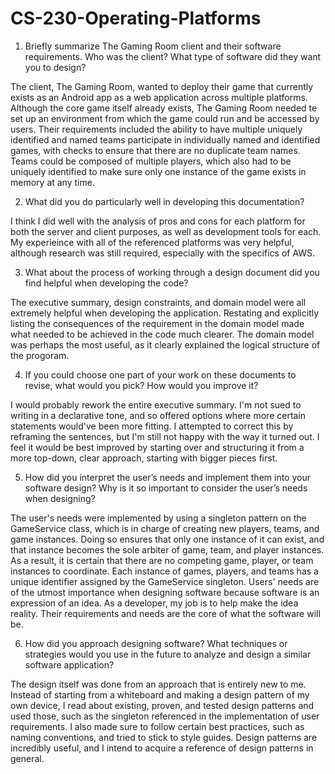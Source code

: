 # CS-230-Operating-Platforms

1. Briefly summarize The Gaming Room client and their software requirements. Who was the client? What type of software did they want you to design?

The client, The Gaming Room, wanted to deploy their game that currently exists as an Android app as a web application across multiple platforms. Although the core game itself already exists, The Gaming Room needed te set up an environment from which the game could run and be accessed by users. Their requirements included the ability to have multiple uniquely identified and named teams participate in individually named and identified games, with checks to ensure that there are no duplicate team names. Teams could be composed of multiple players, which also had to be uniquely identified to make sure only one instance of the game exists in memory at any time.

2. What did you do particularly well in developing this documentation?
  
  I think I did well with the analysis of pros and cons for each platform for both the server and client purposes, as well as development tools for each. My experieince with all of the referenced platforms was very helpful, although research was still required, especially with the specifics of AWS.
  
3. What about the process of working through a design document did you find helpful when developing the code?
  
  The executive summary, design constraints, and domain model were all extremely helpful when developing the application. Restating and explicitly listing the consequences of the requirement in the domain model made what needed to be achieved in the code much clearer. The domain model was perhaps the most useful, as it clearly explained the logical structure of the progoram. 
  
  
4. If you could choose one part of your work on these documents to revise, what would you pick? How would you improve it?
  
  I would probably rework the entire executive summary. I'm not sued to writing in a declarative tone, and so offered options where more certain statements would've been more fitting. I attempted to correct this by reframing the sentences, but I'm still not happy with the way it turned out. I feel it would be best improved by starting over and structuring it from a more top-down, clear approach, starting with bigger pieces first. 

5. How did you interpret the user’s needs and implement them into your software design? Why is it so important to consider the user’s needs when designing?
  
  The user's needs were implemented by using a singleton pattern on the GameService class, which is in charge of creating new players, teams, and game instances. Doing so ensures that only one instance of it can exist, and that instance becomes the sole arbiter of game, team, and player instances. As a result, it is certain that there are no competing game, player, or team instances to coordinate. Each instance of games, players, and teams has a unique identifier assigned by the GameService singleton. Users' needs are of the utmost importance when designing software because software is an expression of an idea. As a developer, my job is to help make the idea reality. Their requirements and needs are the core of what the software will be.
  
6. How did you approach designing software? What techniques or strategies would you use in the future to analyze and design a similar software application?

  The design itself was done from an approach that is entirely new to me. Instead of starting from a whiteboard and making a design pattern of my own device, I read about existing, proven, and tested design patterns and used those, such as the singleton referenced in the implementation of user requirements. I also made sure to follow certain best practices, such as naming conventions, and tried to stick to style guides. Design patterns are incredibly useful, and I intend to acquire a reference of design patterns in general.
